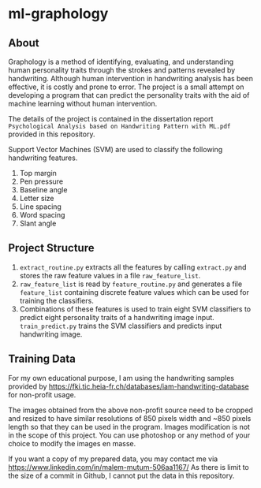 # ml-graphology

## About
Graphology is a method of identifying, evaluating, and understanding human personality traits through the strokes and patterns revealed by handwriting.
Although human intervention in handwriting analysis has been effective, it is costly and prone to error. The project is a small attempt on developing a program that can predict the personality traits with the aid of machine learning without human intervention.

The details of the project is contained in the dissertation report `Psychological Analysis based on Handwriting Pattern with ML.pdf` provided in this repository.

Support Vector Machines (SVM) are used to classify the following handwriting features.
1. Top margin
2. Pen pressure
3. Baseline angle
4. Letter size
5. Line spacing
6. Word spacing
7. Slant angle

## Project Structure
1. `extract_routine.py` extracts all the features by calling `extract.py` and stores the raw feature values in a file `raw_feature_list`.
2. `raw_feature_list` is read by `feature_routine.py` and generates a file `feature_list` containing discrete feature values which can be used for training the classifiers.
3. Combinations of these features is used to train eight SVM classifiers to predict eight personality traits of a handwriting image input. `train_predict.py` trains the SVM classifiers and predicts input handwriting image.

## Training Data
For my own educational purpose, I am using the handwriting samples provided by https://fki.tic.heia-fr.ch/databases/iam-handwriting-database for non-profit usage.

The images obtained from the above non-profit source need to be cropped and resized to have similar resolutions of 850 pixels width and ~850 pixels length so that they can be used in the program. Images modification is not in the scope of this project. You can use photoshop or any method of your choice to modify the images en masse.

If you want a copy of my prepared data, you may contact me via https://www.linkedin.com/in/malem-mutum-506aa1167/
As there is limit to the size of a commit in Github, I cannot put the data in this repository.